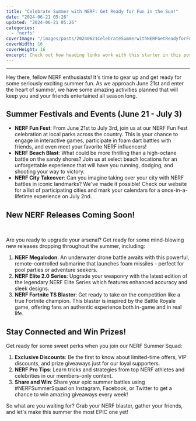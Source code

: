 ```yaml
---
title: "Celebrate Summer with NERF: Get Ready for Fun in the Sun!"
date: "2024-06-21 05:26"
updated: "2024-06-21 05:26"
categories:
  - "nerfs"
coverImage: "/images/posts/20240621CelebrateSummerwithNERFGetReadyforFunintheSun_1.jpg"
coverWidth: 16
coverHeight: 16
excerpt: Check out how heading links work with this starter in this post.
---
```


<script>
  import { base } from '$app/paths';
</script>


---

Hey there, fellow NERF enthusiasts! It's time to gear up and get ready for some seriously exciting summer fun. As we approach June 21st and enter the heart of summer, we have some amazing activities planned that will keep you and your friends entertained all season long.

## Summer Festivals and Events (June 21 - July 3)

- **NERF Fun Fest**: From June 21st to July 3rd, join us at our NERF Fun Fest celebration at local parks across the country. This is your chance to engage in interactive games, participate in foam dart battles with friends, and even meet your favorite NERF influencers!
- **NERF Beach Blast**: What could be more thrilling than a high-octane battle on the sandy shores? Join us at select beach locations for an unforgettable experience that will have you running, dodging, and shooting your way to victory.
- **NERF City Takeover**: Can you imagine taking over your city with NERF battles in iconic landmarks? We've made it possible! Check our website for a list of participating cities and mark your calendars for a once-in-a-lifetime experience on July 2nd.

## New NERF Releases Coming Soon!


<img class="cover-image" src="{base}/images/posts/20240621CelebrateSummerwithNERFGetReadyforFunintheSun_2.jpg" alt="" style="aspect-ratio: 16 / 16;" width="16" height="16">

Are you ready to upgrade your arsenal? Get ready for some mind-blowing new releases dropping throughout the summer, including:

1. **NERF Megalodon**: An underwater drone battle awaits with this powerful, remote-controlled submarine that launches foam missiles - perfect for pool parties or adventure seekers.
2. **NERF Elite 2.0 Series**: Upgrade your weaponry with the latest edition of the legendary NERF Elite Series which features enhanced accuracy and sleek designs.
3. **NERF Fortnite TS Blaster**: Get ready to take on the competition like a true Fortnite champion. This blaster is inspired by the Battle Royale game, offering fans an authentic experience both in-game and in real life.

## Stay Connected and Win Prizes!

Get ready for some sweet perks when you join our NERF Summer Squad:

1. **Exclusive Discounts**: Be the first to know about limited-time offers, VIP discounts, and prize giveaways just for our loyal supporters.
2. **NERF Pro Tips**: Learn tricks and strategies from top NERF athletes and celebrities in our members-only content.
3. **Share and Win**: Share your epic summer battles using #NERFSummerSquad on Instagram, Facebook, or Twitter to get a chance to win amazing giveaways every week!

So what are you waiting for? Grab your NERF blaster, gather your friends, and let's make this summer the most EPIC one yet!